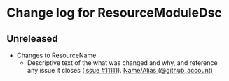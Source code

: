 # Change log for ResourceModuleDsc

## Unreleased

- Changes to ResourceName
  - Descriptive text of the what was changed and why, and reference any issue it
    closes ([issue #11111](https://github.com/PowerShell/SqlServerDsc/issues/11111)).
    [Name/Alias (@github_account)](https://github.com/github_account)
